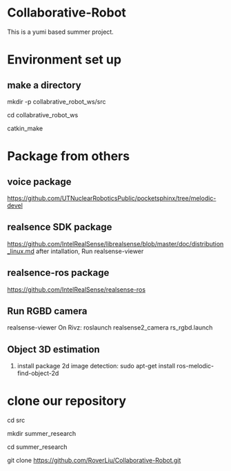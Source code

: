 # Collaborative-Robot
This is a yumi based summer project.

# ####################################

# Environment set up
## make a directory
mkdir -p collabrative_robot_ws/src

cd collabrative_robot_ws

catkin_make

# Package from others
## voice package
https://github.com/UTNuclearRoboticsPublic/pocketsphinx/tree/melodic-devel
## realsence SDK package
https://github.com/IntelRealSense/librealsense/blob/master/doc/distribution_linux.md
after intallation, Run realsense-viewer
## realsence-ros package
https://github.com/IntelRealSense/realsense-ros
## Run RGBD camera 
realsense-viewer
On Rivz: roslaunch realsense2_camera rs_rgbd.launch 
## Object 3D estimation 
1. install package 2d image detection: sudo apt-get install ros-melodic-find-object-2d
# clone our repository
cd src

mkdir summer_research

cd summer_research

git clone https://github.com/RoverLiu/Collaborative-Robot.git


